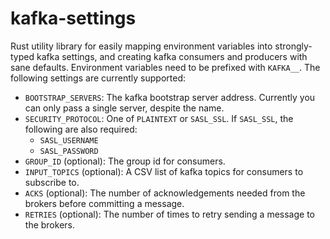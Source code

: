 # kafka-settings
Rust utility library for easily mapping environment variables into strongly-typed kafka settings, and creating kafka consumers and producers with sane defaults.
Environment variables need to be prefixed with `KAFKA__`. The following settings are currently supported:

- `BOOTSTRAP_SERVERS`: The kafka bootstrap server address. Currently you can only pass a single server, despite the name.
- `SECURITY_PROTOCOL`: One of `PLAINTEXT` or `SASL_SSL`. If `SASL_SSL`, the following are also required:
  - `SASL_USERNAME`
  - `SASL_PASSWORD`
- `GROUP_ID` (optional): The group id for consumers.
- `INPUT_TOPICS` (optional): A CSV list of kafka topics for consumers to subscribe to.
- `ACKS` (optional): The number of acknowledgements needed from the brokers before committing a message.
- `RETRIES` (optional): The number of times to retry sending a message to the brokers.
